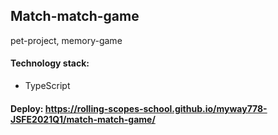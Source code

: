 ## Match-match-game  
pet-project, memory-game  
#### Technology stack:
* TypeScript

#### Deploy: https://rolling-scopes-school.github.io/myway778-JSFE2021Q1/match-match-game/

